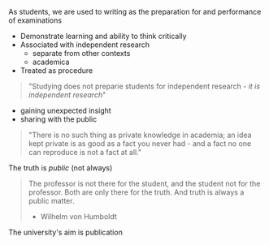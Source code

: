 As students, we are used to writing as the preparation for and performance of examinations
- Demonstrate learning and ability to think critically
- Associated with independent research
	- separate from other contexts
	- academica
- Treated as procedure

> "Studying does not preparie students for independent research - *it is independent research*"
- gaining unexpected insight
- sharing with the public

> "There is no such thing as private knowledge in academia; an idea kept private is as good as a fact you never had - and a fact no one can reproduce is not a fact at all."

The truth is *public* (not always)

> The professor is not there for the student, and the student not for the professor. Both are only there for the truth. And truth is always a public matter.
> 
> - Wilhelm von Humboldt

The university's aim is publication